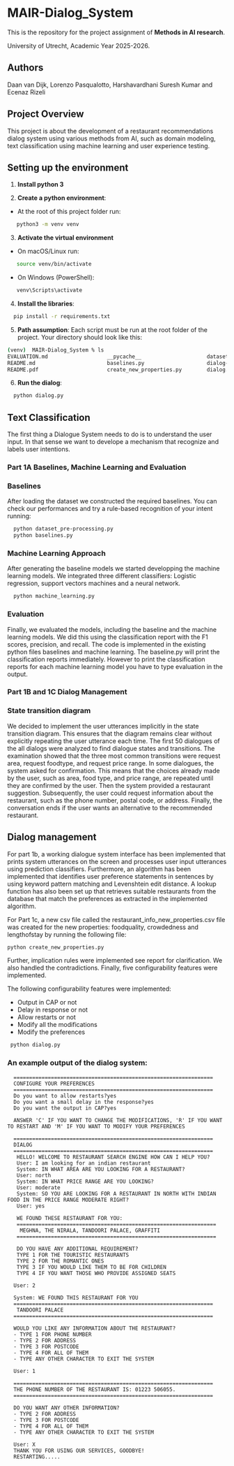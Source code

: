 # MAIR-Dialog_System
This is the repository for the project assignment of **Methods in AI research**.

University of Utrecht, Academic Year 2025-2026.


## Authors

Daan van Dijk,	Lorenzo Pasqualotto, Harshavardhani Suresh Kumar and Ecenaz Rizeli

## Project Overview

This project is about the development of a restaurant recommendations dialog system using various methods from AI, such as domain modeling, text classification using machine learning and user experience testing. 

## Setting up the environment

1. **Install python 3**

2. **Create a python environment**:

- At the root of this project folder run:
 ```bash
    python3 -m venv venv
```
3. **Activate the virtual environment**

- On macOS/Linux run:
 ```bash
    source venv/bin/activate
 ```
- On Windows (PowerShell):
 ```bash
    venv\Scripts\activate
 ```

4. **Install the libraries**:
 ```bash
   pip install -r requirements.txt
 ```

5. **Path assumption**:
Each script must be run at the root folder of the project.
Your directory should look like this:
 ```bash
(venv)  MAIR-Dialog_System % ls
EVALUATION.md                   __pycache__                     dataset_pre-processing.py       machine_learning.py             requirements.txt
README.md                       baselines.py                    dialog-flow-diagram.pdf         mair_venv                       utilities
README.pdf                      create_new_properties.py        dialog.py  
```
           

 
6. **Run the dialog**:
 ```bash
   python dialog.py
 ```

## Text Classification

The first thing a Dialogue System needs to do is to understand the user input.
In that sense we want to develope a mechanism that recognize and labels user intentions.

### Part 1A Baselines, Machine Learning and Evaluation
### Baselines 
After loading the dataset we constructed the required baselines.
You can check our performances and try a rule-based recognition of your intent running:
 ```bash
   python dataset_pre-processing.py
   python baselines.py
 ```
### Machine Learning Approach 
After generating the baseline models we started developping the machine learning models. We integrated three different classifiers: Logistic regression, support vectors machines and a neural network. 
 ```bash
   python machine_learning.py
 ```

### Evaluation 
Finally, we evaluated the models, including the baseline and the machine learning models. We did this using the classification report with the F1 scores, precision, and recall. The code is implemented in the existing python files baselines and machine learning. The baseline.py will print the classification reports immediately. However to print the classification reports for each  machine learning model you have to type evaluation in the output. 

### Part 1B and 1C Dialog Management

### State transition diagram 
We decided to implement the user utterances implicitly in the state transition diagram. This ensures that the diagram remains clear without explicitly repeating the user utterance each time. The first 50 dialogues of the all dialogs were analyzed to find dialogue states and transitions. The examination showed that the three most common transitions were request area, request foodtype, and request price range. In some dialogues, the system asked for confirmation. This means that the choices already made by the user, such as area, food type, and price range, are repeated until they are confirmed by the user. Then the system provided a restaurant suggestion. Subsequently, the user could request information about the restaurant, such as the phone number, postal code, or address. Finally, the conversation ends if the user wants an alternative to the recommended restaurant.


## Dialog management 
For part 1b, a working dialogue system interface has been implemented that prints system utterances on the screen and processes user input utterances using prediction classifiers. Furthermore, an algorithm has been implemented that identifies user preference statements in sentences by using keyword pattern matching and Levenshtein edit distance. A lookup function has also been set up that retrieves suitable restaurants from the database that match the preferences as extracted in the implemented algorithm.

For Part 1c, a new csv file called the restaurant_info_new_properties.csv file was created for the new properties: foodquality, crowdedness and lengthofstay by running the following file:
  ```bash
  python create_new_properties.py
 ```
Further, implication rules were implemented see report for clarification. We also handled the contradictions. Finally, five configurability features were implemented.

The following configurability features were implemented: 
- Output in CAP or not
- Delay in response or not
- Allow restarts or not
- Modify all the modifications 
- Modify the preferences

 ```bash
  python dialog.py
 ```

 ### An example output of the dialog system:
```plaintext
  ================================================================
  CONFIGURE YOUR PREFERENCES
  ================================================================
  Do you want to allow restarts?yes
  Do you want a small delay in the response?yes
  Do you want the output in CAP?yes

  ANSWER 'C' IF YOU WANT TO CHANGE THE MODIFICATIONS, 'R' IF YOU WANT TO RESTART AND 'M' IF YOU WANT TO MODIFY YOUR PREFERENCES

  ================================================================
  DIALOG
  ================================================================
   HELLO! WELCOME TO RESTAURANT SEARCH ENGINE HOW CAN I HELP YOU?
   User: I am looking for an indian restaurant
   System: IN WHAT AREA ARE YOU LOOKING FOR A RESTAURANT?
   User: north
   System: IN WHAT PRICE RANGE ARE YOU LOOKING?
   User: moderate
   System: SO YOU ARE LOOKING FOR A RESTAURANT IN NORTH WITH INDIAN FOOD IN THE PRICE RANGE MODERATE RIGHT?
   User: yes

   WE FOUND THESE RESTAURANT FOR YOU:
   ================================================================
    MEGHNA, THE NIRALA, TANDOORI PALACE, GRAFFITI
   ================================================================

   DO YOU HAVE ANY ADDITIONAL REQUIREMENT? 
   TYPE 1 FOR THE TOURISTIC RESTAURANTS
   TYPE 2 FOR THE ROMANTIC ONES
   TYPE 3 IF YOU WOULD LIKE THEM TO BE FOR CHILDREN
   TYPE 4 IF YOU WANT THOSE WHO PROVIDE ASSIGNED SEATS

  User: 2
 
  System: WE FOUND THIS RESTAURANT FOR YOU
  ================================================================
   TANDOORI PALACE
  ================================================================

  WOULD YOU LIKE ANY INFORMATION ABOUT THE RESTAURANT? 
  - TYPE 1 FOR PHONE NUMBER
  - TYPE 2 FOR ADDRESS
  - TYPE 3 FOR POSTCODE
  - TYPE 4 FOR ALL OF THEM
  - TYPE ANY OTHER CHARACTER TO EXIT THE SYSTEM

  User: 1

  ================================================================
  THE PHONE NUMBER OF THE RESTAURANT IS: 01223 506055.
  ================================================================

  DO YOU WANT ANY OTHER INFORMATION? 
  - TYPE 2 FOR ADDRESS
  - TYPE 3 FOR POSTCODE
  - TYPE 4 FOR ALL OF THEM
  - TYPE ANY OTHER CHARACTER TO EXIT THE SYSTEM

  User: X
  THANK YOU FOR USING OUR SERVICES, GOODBYE!
  RESTARTING.....
```





